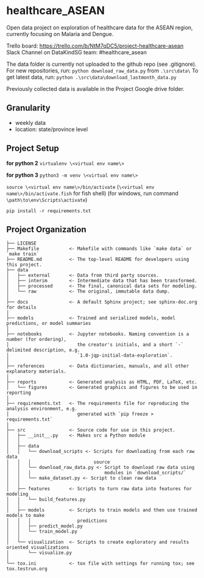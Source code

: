 healthcare_ASEAN
==============================

Open data project on exploration of healthcare data for the ASEAN region, currently focusing on Malaria and Dengue. 

Trello board: https://trello.com/b/NtM7qDC5/project-healthcare-asean<br />
Slack Channel on DataKindSG team: #healthcare_asean<br />

The data folder is currently not uploaded to the github repo (see .gitignore). 
For new repositories, run: `python download_raw_data.py` from `.\src\data\`
To get latest data, run: `python .\src\data\download_lastmonth_data.py`

Previously collected data is available in the Project Google drive folder. 

Granularity
------------
 * weekly data
 * location: state/province level 

Project Setup
------------
**for python 2**
`virtualenv \<virtual env name\>`

**for python 3**
`python3 -m venv \<virtual env name\>`

`source \<virtual env name\>/bin/activate` (`\<virtual env name\>/bin/activate.fish` for fish shell)
(for windows, run command `\path\to\env\Scripts\activate`)

`pip install -r requirements.txt`

Project Organization
------------

    ├── LICENSE
    ├── Makefile           <- Makefile with commands like `make data` or `make train`
    ├── README.md          <- The top-level README for developers using this project.
    ├── data
    │   ├── external       <- Data from third party sources.
    │   ├── interim        <- Intermediate data that has been transformed.
    │   ├── processed      <- The final, canonical data sets for modeling.
    │   └── raw            <- The original, immutable data dump.
    │
    ├── docs               <- A default Sphinx project; see sphinx-doc.org for details
    │
    ├── models             <- Trained and serialized models, model predictions, or model summaries
    │
    ├── notebooks          <- Jupyter notebooks. Naming convention is a number (for ordering),
    │                         the creator's initials, and a short `-` delimited description, e.g.
    │                         `1.0-jqp-initial-data-exploration`.
    │
    ├── references         <- Data dictionaries, manuals, and all other explanatory materials.
    │
    ├── reports            <- Generated analysis as HTML, PDF, LaTeX, etc.
    │   └── figures        <- Generated graphics and figures to be used in reporting
    │
    ├── requirements.txt   <- The requirements file for reproducing the analysis environment, e.g.
    │                         generated with `pip freeze > requirements.txt`
    │
    ├── src                <- Source code for use in this project.
    │   ├── __init__.py    <- Makes src a Python module
    │   │
    │   ├── data
    │   │   └── download_scripts <- Scripts for downloading from each raw data
    │   │   │                       source
    │   │   └── download_raw_data.py <- Script to download raw data using
    │   │   │                           modules in `download_scripts/`
    │   │   └── make_dataset.py <- Script to clean raw data
    │   │
    │   ├── features       <- Scripts to turn raw data into features for modeling
    │   │   └── build_features.py
    │   │
    │   ├── models         <- Scripts to train models and then use trained models to make
    │   │   │                 predictions
    │   │   ├── predict_model.py
    │   │   └── train_model.py
    │   │
    │   └── visualization  <- Scripts to create exploratory and results oriented visualizations
    │       └── visualize.py
    │
    └── tox.ini            <- tox file with settings for running tox; see tox.testrun.org
